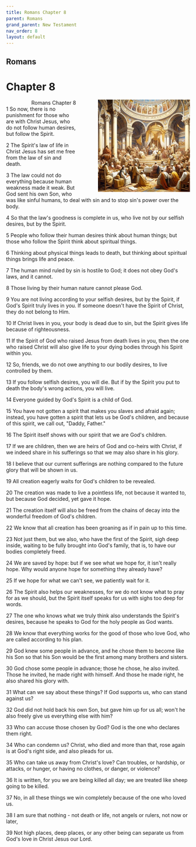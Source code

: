 ```yaml
---
title: Romans Chapter 8
parent: Romans
grand_parent: New Testament
nav_order: 8
layout: default
---
```


## Romans

# Chapter 8

<div style="clear: both; text-align: right;">
    <div style="max-width: 50%; height: auto; float: right; margin: 0 0 10px 10px; padding-left: 10%;">
        <img src="/assets/Image/Romans/500/8.jpg" alt="Romans Chapter 8" class="chapter-image">
    </div>
    <figcaption style="font-size: 14px; text-align: right;">Romans Chapter 8</figcaption>
</div>
1 So now, there is no punishment for those who are with Christ Jesus, who do not follow human desires, but follow the Spirit.

2 The Spirit's law of life in Christ Jesus has set me free from the law of sin and death.

3 The law could not do everything because human weakness made it weak. But God sent his own Son, who was like sinful humans, to deal with sin and to stop sin's power over the body.

4 So that the law's goodness is complete in us, who live not by our selfish desires, but by the Spirit.

5 People who follow their human desires think about human things; but those who follow the Spirit think about spiritual things.

6 Thinking about physical things leads to death, but thinking about spiritual things brings life and peace.

7 The human mind ruled by sin is hostile to God; it does not obey God's laws, and it cannot.

8 Those living by their human nature cannot please God.

9 You are not living according to your selfish desires, but by the Spirit, if God's Spirit truly lives in you. If someone doesn't have the Spirit of Christ, they do not belong to Him.

10 If Christ lives in you, your body is dead due to sin, but the Spirit gives life because of righteousness.

11 If the Spirit of God who raised Jesus from death lives in you, then the one who raised Christ will also give life to your dying bodies through his Spirit within you.

12 So, friends, we do not owe anything to our bodily desires, to live controlled by them.

13 If you follow selfish desires, you will die. But if by the Spirit you put to death the body's wrong actions, you will live.

14 Everyone guided by God's Spirit is a child of God.

15 You have not gotten a spirit that makes you slaves and afraid again; instead, you have gotten a spirit that lets us be God's children, and because of this spirit, we call out, "Daddy, Father."

16 The Spirit itself shows with our spirit that we are God's children.

17 If we are children, then we are heirs of God and co-heirs with Christ, if we indeed share in his sufferings so that we may also share in his glory.

18 I believe that our current sufferings are nothing compared to the future glory that will be shown in us.

19 All creation eagerly waits for God's children to be revealed.

20 The creation was made to live a pointless life, not because it wanted to, but because God decided, yet gave it hope.

21 The creation itself will also be freed from the chains of decay into the wonderful freedom of God's children.

22 We know that all creation has been groaning as if in pain up to this time.

23 Not just them, but we also, who have the first of the Spirit, sigh deep inside, waiting to be fully brought into God's family, that is, to have our bodies completely freed.

24 We are saved by hope: but if we see what we hope for, it isn't really hope. Why would anyone hope for something they already have?

25 If we hope for what we can't see, we patiently wait for it.

26 The Spirit also helps our weaknesses, for we do not know what to pray for as we should, but the Spirit itself speaks for us with sighs too deep for words.

27 The one who knows what we truly think also understands the Spirit's desires, because he speaks to God for the holy people as God wants.

28 We know that everything works for the good of those who love God, who are called according to his plan.

29 God knew some people in advance, and he chose them to become like his Son so that his Son would be the first among many brothers and sisters.

30 God chose some people in advance; those he chose, he also invited. Those he invited, he made right with himself. And those he made right, he also shared his glory with.

31 What can we say about these things? If God supports us, who can stand against us?

32 God did not hold back his own Son, but gave him up for us all; won't he also freely give us everything else with him?

33 Who can accuse those chosen by God? God is the one who declares them right.

34 Who can condemn us? Christ, who died and more than that, rose again is at God's right side, and also pleads for us.

35 Who can take us away from Christ's love? Can troubles, or hardship, or attacks, or hunger, or having no clothes, or danger, or violence?

36 It is written, for you we are being killed all day; we are treated like sheep going to be killed.

37 No, in all these things we win completely because of the one who loved us.

38 I am sure that nothing - not death or life, not angels or rulers, not now or later,

39 Not high places, deep places, or any other being can separate us from God's love in Christ Jesus our Lord.


